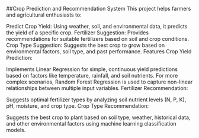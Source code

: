 ##Crop Prediction and Recommendation System
This project helps farmers and agricultural enthusiasts to:

Predict Crop Yield: Using weather, soil, and environmental data, it predicts the yield of a specific crop.
Fertilizer Suggestion: Provides recommendations for suitable fertilizers based on soil and crop conditions.
Crop Type Suggestion: Suggests the best crop to grow based on environmental factors, soil type, and past performance.
Features
Crop Yield Prediction:

Implements Linear Regression for simple, continuous yield predictions based on factors like temperature, rainfall, and soil nutrients.
For more complex scenarios, Random Forest Regression is used to capture non-linear relationships between multiple input variables.
Fertilizer Recommendation:

Suggests optimal fertilizer types by analyzing soil nutrient levels (N, P, K), pH, moisture, and crop type.
Crop Type Recommendation:

Suggests the best crop to plant based on soil type, weather, historical data, and other environmental factors using machine learning classification models.
